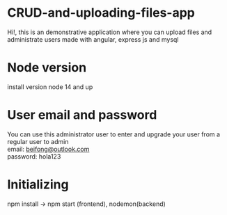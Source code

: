 # CRUD-and-uploading-files-app
Hi!, this is an demonstrative application where you can upload files and administrate users made with angular, express js and mysql

# Node version
install version node 14 and up

# User email and password
You can use this administrator user to enter and upgrade your user from a regular user to admin <br/>
email: beifong@outlook.com <br/>
password: hola123 <br/>

# Initializing
npm install -> npm start (frontend), nodemon(backend)
